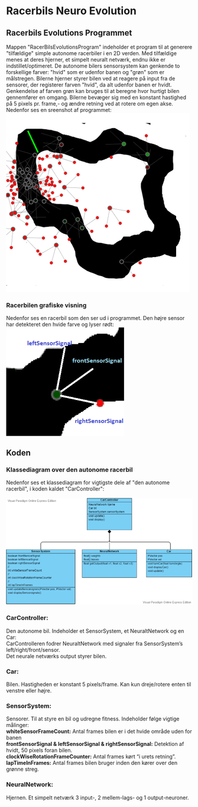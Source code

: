 # Racerbils Neuro Evolution


## Racerbils Evolutions Programmet

Mappen "RacerBilsEvolutionsProgram" indeholder et program til at generere "tilfældige" simple autonome racerbiler i en 2D verden. 
Med tilfældige menes at deres hjerner, et simpelt neuralt netværk, endnu ikke er indstillet/optimeret. 
De autonome bilers sensorsystem kan genkende to forskellige farver: "hvid" som er udenfor banen og "grøn" som er målstregen.
Bilerne hjerner styrer bilen ved at reagere på input fra de sensorer, der registerer farven "hvid", da alt udenfor banen er hvidt.  
Genkendelse af farven grøn kan bruges til at beregne hvor hurtigt bilen gennemfører en omgang.
Bilerne bevæger sig med en konstant hastighed på 5 pixels pr. frame,- og ændre retning ved at rotere om egen akse.
Nedenfor ses en sreenshot af programmet:
![Programmet køres](WorldOfRacerbiler.png)

### Racerbilen grafiske visning
Nedenfor ses en racerbil som den ser ud i programmet. Den højre sensor har detekteret den hvide farve og lyser rødt:
![Den Autonome Racerbil Grafiske repræsentation](CarAndSensors.png)

## Koden

### Klassediagram over den autonome racerbil
Nedenfor ses et klassediagram for vigtigste dele af "den autonome racerbil", i koden kaldet "CarController":</br></br>
![Den Autonome Racerbil klasse komposition, kaldet CarController](CarControllerDiagram.png)


### CarController:
Den autonome bil. Indeholder et SensorSystem, et NeuraltNetwork og en Car:</br>
CarControlleren fodrer NeuraltNetwork  med signaler fra SensorSystem’s left/right/front/sensor. </br>
Det neurale netværks output styrer bilen.</br>
### Car:
Bilen. Hastigheden er konstant 5 pixels/frame. Kan kun dreje/rotere enten til venstre eller højre. </br>
### SensorSystem:
Sensorer. Til at styre en bil og udregne fitness. Indeholder følge vigtige målinger:</br>
**whiteSensorFrameCount:**  Antal frames bilen er i det hvide område uden for banen</br>
**frontSensorSignal & leftSensorSignal & rightSensorSignal:** Detektion af hvidt, 50 pixels foran bilen.</br>
**clockWiseRotationFrameCounter:** Antal frames kørt  “i urets retning”.</br>
**lapTimeInFrames:** Antal frames bilen bruger inden den kører over den grønne streg.</br>
### NeuralNetwork: 
Hjernen. Et simpelt netværk 3 input-, 2 mellem-lags- og 1 output-neuroner. </br>
